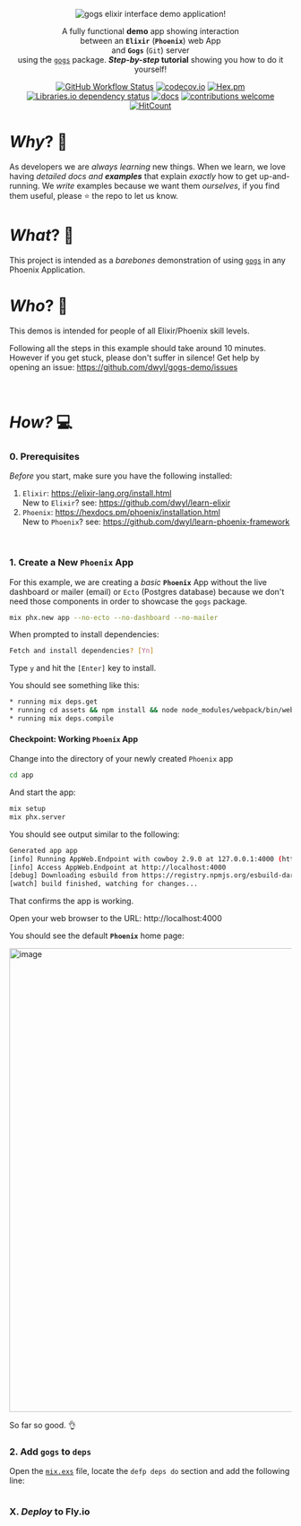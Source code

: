 <div align="center">

<img src="https://user-images.githubusercontent.com/194400/167251193-e0cb2874-88f0-4a78-a752-1a0f9d253e10.png"
  alt="gogs elixir interface demo application!">

A fully functional **demo** app
showing interaction <br />
between an **`Elixir`** (**`Phoenix`**) web App <br />
and **`Gogs`** (`Git`) server <br />
using the
[`gogs`](https://github.com/dwyl/gogs) package.
**_Step-by-step_ tutorial** showing you how to do it yourself!

[![GitHub Workflow Status](https://img.shields.io/github/workflow/status/dwyl/gogs/Elixir%20CI?label=build&style=flat-square)](https://github.com/dwyl/gogs/actions/workflows/ci.yml)
[![codecov.io](https://img.shields.io/codecov/c/github/dwyl/gogs/master.svg?style=flat-square)](http://codecov.io/github/dwyl/gogs?branch=main)
[![Hex.pm](https://img.shields.io/hexpm/v/gogs?color=brightgreen&style=flat-square)](https://hex.pm/packages/gogs)
[![Libraries.io dependency status](https://img.shields.io/librariesio/release/hex/gogs?logoColor=brightgreen&style=flat-square)](https://libraries.io/hex/gogs)
[![docs](https://img.shields.io/badge/docs-maintained-brightgreen?style=flat-square)](https://hexdocs.pm/gogs/api-reference.html)
[![contributions welcome](https://img.shields.io/badge/contributions-welcome-brightgreen.svg?style=flat-square)](https://github.com/dwyl/gogs/issues)
[![HitCount](http://hits.dwyl.com/dwyl/gogs-demo.svg)](http://hits.dwyl.com/dwyl/gogs-demo)

</div>

# _Why_? 🤷

As developers we are _always learning_ new things.
When we learn,
we love having _detailed docs and **examples**_
that explain _exactly_ how to get up-and-running.
We _write_ examples because we want them _ourselves_,
if you find them useful, please :star: the repo to let us know.

# _What_? 💭

This project is intended as a _barebones_ demonstration
of using
[`gogs`](https://github.com/dwyl/gogs)
in any Phoenix Application.

# _Who_? 👥

This demos is intended for people of all Elixir/Phoenix skill levels.

Following all the steps in this example should take around 10 minutes.
However if you get stuck, please don't suffer in silence!
Get help by opening an issue:
https://github.com/dwyl/gogs-demo/issues

<br />

# _How?_ 💻

### 0. Prerequisites

_Before_ you start,
make sure you have the following installed:

1. `Elixir`: https://elixir-lang.org/install.html <br />
   New to `Elixir`? see: https://github.com/dwyl/learn-elixir
2. `Phoenix`: https://hexdocs.pm/phoenix/installation.html <br />
   New to `Phoenix`? see:
   https://github.com/dwyl/learn-phoenix-framework

<br />

### 1. Create a New `Phoenix` App

For this example,
we are creating a _basic_ **`Phoenix`** App
without the live dashboard or mailer (email)
or `Ecto` (Postgres database)
because we don't need those components
in order to showcase the `gogs` package.

```sh
mix phx.new app --no-ecto --no-dashboard --no-mailer
```

When prompted to install dependencies:

```sh
Fetch and install dependencies? [Yn]
```

Type `y` and hit the `[Enter]` key to install.

You should see something like this:

```sh
* running mix deps.get
* running cd assets && npm install && node node_modules/webpack/bin/webpack.js
* running mix deps.compile
```

#### Checkpoint: Working `Phoenix` App

Change into the directory of your newly created `Phoenix` app

```sh
cd app
```

And start the app:

```sh
mix setup
mix phx.server
```

You should see output similar to the following:

```sh
Generated app app
[info] Running AppWeb.Endpoint with cowboy 2.9.0 at 127.0.0.1:4000 (http)
[info] Access AppWeb.Endpoint at http://localhost:4000
[debug] Downloading esbuild from https://registry.npmjs.org/esbuild-darwin-64/-/esbuild-darwin-64-0.14.29.tgz
[watch] build finished, watching for changes...
```

That confirms the app is working.

Open your web browser to the URL: http://localhost:4000

You should see the default **`Phoenix`** home page:

<img width="828" alt="image" src="https://user-images.githubusercontent.com/194400/165493125-0e714185-e268-411f-bb7d-99f7cd0eb8ba.png">

So far so good. 👌 <br />

### 2. Add `gogs` to `deps`

Open the 
[`mix.exs`]()
file,
locate the `defp deps do` section and add the following line:

```elixir

```

### X. _Deploy_ to Fly.io
